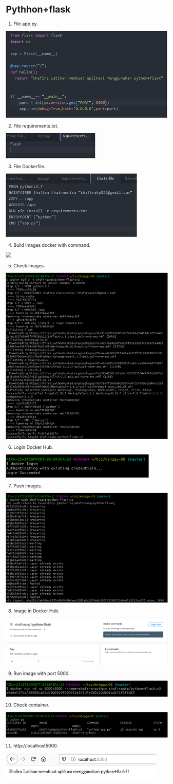 # Pythhon+flask

1. File app.py.

![](image-08/1.png)

2. File requirements.txt.

![](image-08/2.png)

3. File Dockerfile.

![](image-08/3.png)

4. Build images docker with command.

![](image-08/4.png)

5. Check images.

![](image-08/4.1.png)

6. Login Docker Hub.

![](image-08/6.png)

7. Push images.

![](image-08/7.png)

8. Image in Docker Hub.

![](image-08/8.png)

9. Run image with port 5000.

![](image-08/9.png)

10. Check container.

![](image-08/10.png)

11. http://localhost5000.

![](image-08/11.png)
